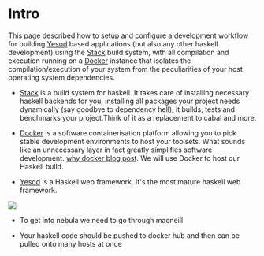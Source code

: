 # Intro
This page described how to setup and configure a development workflow for building [Yesod](http://yesodweb.com) based applications (but also any other haskell development) using the [Stack](http://haskellstack.org) build system, with all compilation and execution running on a [Docker](http://docker.com) instance that isolates the compilation/execution of your system from the peculiarities of your host operating system dependencies. 

* [Stack](http://haskellstack.org) is a build system for haskell. It takes care of installing necessary haskell backends for you, installing all packages your project needs dynamically (say goodbye to dependency hell), it builds, tests and benchmarks your project.Think of it as a replacement to cabal and more.


* [Docker](http://docker.com) is a software containerisation platform allowing you to pick stable development environments to host your toolsets. What sounds like an unnecessary layer in fact greatly simplifies software development. [why docker blog post](http://www.ybrikman.com/writing/2015/05/19/docker-osx-dev/). We will use Docker to host our Haskell build.

* [Yesod](http://yesodweb.com) is a Haskell web framework. It's the most mature haskell web framework.


![](docker.png)

* To get into nebula we need to go through macneill

* Your haskell code should be pushed to docker hub and then can be pulled onto many hosts at once

